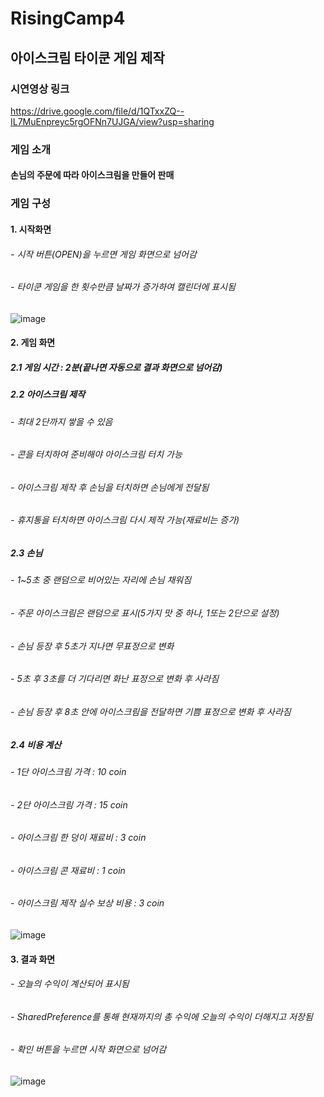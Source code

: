 # RisingCamp4

## 아이스크림 타이쿤 게임 제작
### 시연영상 링크
https://drive.google.com/file/d/1QTxxZQ--IL7MuEnpreyc5rgOFNn7UJGA/view?usp=sharing

### 게임 소개
#### 손님의 주문에 따라 아이스크림을 만들어 판매
### 게임 구성
#### 1. 시작화면
###### - 시작 버튼(OPEN)을 누르면 게임 화면으로 넘어감
###### - 타이쿤 게임을 한 횟수만큼 날짜가 증가하여 캘린더에 표시됨
![image](https://github.com/yerim425/RisingCamp4/assets/111108212/bbc2133d-b8e5-454a-abf9-33ac90076e7d)
#### 2. 게임 화면
##### 2.1 게임 시간 : 2분(끝나면 자동으로 결과 화면으로 넘어감)
##### 2.2 아이스크림 제작 
###### - 최대 2단까지 쌓을 수 있음
###### - 콘을 터치하여 준비해야 아이스크림 터치 가능
###### - 아이스크림 제작 후 손님을 터치하면 손님에게 전달됨
###### - 휴지통을 터치하면 아이스크림 다시 제작 가능(재료비는 증가)
##### 2.3 손님
###### - 1~5초 중 랜덤으로 비어있는 자리에 손님 채워짐
###### - 주문 아이스크림은 랜덤으로 표시(5가지 맛 중 하나, 1또는 2단으로 설정)
###### - 손님 등장 후 5초가 지나면 무표정으로 변화
###### - 5초 후 3초를 더 기다리면 화난 표정으로 변화 후 사라짐
###### - 손님 등장 후 8초 안에 아이스크림을 전달하면 기쁨 표정으로 변화 후 사라짐
##### 2.4 비용 계산
###### - 1단 아이스크림 가격 : 10 coin
###### - 2단 아이스크림 가격 : 15 coin
###### - 아이스크림 한 덩이 재료비 : 3 coin
###### - 아이스크림 콘 재료비 : 1 coin
###### - 아이스크림 제작 실수 보상 비용 : 3 coin
![image](https://github.com/yerim425/RisingCamp4/assets/111108212/903111d2-a9cb-40b1-a70f-5fdecfec5c68)
#### 3. 결과 화면
###### - 오늘의 수익이 계산되어 표시됨
###### - SharedPreference를 통해 현재까지의 총 수익에 오늘의 수익이 더해지고 저장됨
###### - 확인 버튼을 누르면 시작 화면으로 넘어감
![image](https://github.com/yerim425/RisingCamp4/assets/111108212/b275973a-a610-40ac-aee1-02a649ba1bcd)


